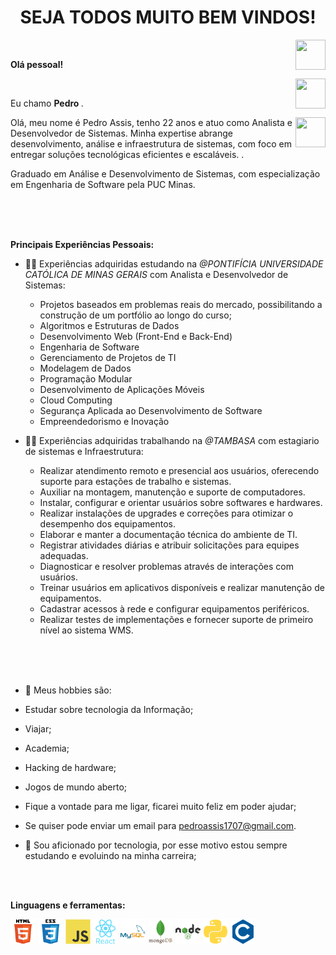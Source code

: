 <h1 align="center"> SEJA TODOS MUITO BEM VINDOS! </h1>


<a href="https://github.com/PedrinhoAssis" target="_blank">
  <img align="right" src="https://cdn.iconscout.com/icon/free/png-256/github-108-438008.png" width="48px" height="48px">
</a><br />

<p alinhar="esquerda" >
  <b>Olá pessoal!</b>
</p>
<a href="https://www.instagram.com/pedrinn.assiss?igsh=MTd6aTg5YXJ2ajh3&utm_source=qr" target="_blank">
  <img align="right" src="https://cdn.icon-icons.com/icons2/1211/PNG/512/1491579602-yumminkysocialmedia36_83067.png" width="48px" height="48px">
</a><br />
<p alinhar = "esquerda" >
Eu chamo <b>Pedro </b>.
</p>
<a href="https://www.linkedin.com/in/pedro-almeida-5427b3187?utm_source=share&utm_campaign=share_via&utm_content=profile&utm_medium=ios_app" target="_blank">
  <img align="right" src="https://i.ibb.co/Kx2GSrT/linkedin.png" width="48px" height="48px">
</a>

<p alinhar = "esquerda" >

Olá, meu nome é Pedro Assis, tenho 22 anos e atuo como Analista e Desenvolvedor de Sistemas. Minha expertise abrange desenvolvimento, análise e infraestrutura de sistemas, com foco em entregar soluções tecnológicas eficientes e escaláveis.
</b>. <br/>
</p>

Graduado em Análise e Desenvolvimento de Sistemas, com especialização em Engenharia de Software pela PUC Minas.

<br/>
<br/>
<br/>

**Principais Experiências Pessoais:**

- 👩‍💻 Experiências adquiridas estudando na *@PONTIFÍCIA UNIVERSIDADE CATÓLICA DE MINAS GERAIS* com Analista e Desenvolvedor de Sistemas:
  - Projetos baseados em problemas reais do mercado, possibilitando a construção de um portfólio ao longo do curso;
  - Algoritmos e Estruturas de Dados
  - Desenvolvimento Web (Front-End e Back-End)
  - Engenharia de Software
  - Gerenciamento de Projetos de TI
  - Modelagem de Dados
  - Programação Modular
  - Desenvolvimento de Aplicações Móveis
  - Cloud Computing
  - Segurança Aplicada ao Desenvolvimento de Software
  - Empreendedorismo e Inovação

- 👩‍💻 Experiências adquiridas trabalhando na *@TAMBASA* com estagiario de sistemas e Infraestrutura:

  - Realizar atendimento remoto e presencial aos usuários, oferecendo suporte para estações de trabalho e sistemas.
  - Auxiliar na montagem, manutenção e suporte de computadores.
  - Instalar, configurar e orientar usuários sobre softwares e hardwares.
  - Realizar instalações de upgrades e correções para otimizar o desempenho dos equipamentos.
  - Elaborar e manter a documentação técnica do ambiente de TI.
  - Registrar atividades diárias e atribuir solicitações para equipes adequadas.
  - Diagnosticar e resolver problemas através de interações com usuários.
  - Treinar usuários em aplicativos disponíveis e realizar manutenção de equipamentos.
  - Cadastrar acessos à rede e configurar equipamentos periféricos.
  - Realizar testes de implementações e fornecer suporte de primeiro nível ao sistema WMS.

<br/>
<br/>
<br/>
  
- 👾 Meus hobbies são:
- Estudar sobre tecnologia da Informação;
- Viajar;
- Academia;
- Hacking de hardware;
- Jogos de mundo aberto;
- Fique a vontade para me ligar, ficarei muito feliz em poder ajudar;
- Se quiser pode enviar um email para pedroassis1707@gmail.com.

- 💼 Sou aficionado por tecnologia, por esse motivo estou sempre estudando e evoluindo na minha carreira;

<br/>
<br/>

**Linguagens e ferramentas:**  

<p alinhar="esquerda">
<img src="https://raw.githubusercontent.com/devicons/devicon/master/icons/html5/html5-original-wordmark.svg" alt="html5" width="40" height="40"/>
<img src="https://raw.githubusercontent.com/devicons/devicon/master/icons/css3/css3-original-wordmark.svg" alt="css3" width="40" height="40"/>
<img src="https://raw.githubusercontent.com/devicons/devicon/master/icons/javascript/javascript-original.svg" alt="javascript" width="40" height="40"/>
<img src="https://raw.githubusercontent.com/devicons/devicon/master/icons/react/react-original-wordmark.svg" alt="react" width="40" height="40"/>
<img src="https://raw.githubusercontent.com/devicons/devicon/master/icons/mysql/mysql-original-wordmark.svg" alt="mysql" width="40" height="40"/>
<img src="https://raw.githubusercontent.com/devicons/devicon/master/icons/mongodb/mongodb-original-wordmark.svg" alt="mongodb" width="40" height="40"/>
<img src="https://raw.githubusercontent.com/devicons/devicon/master/icons/nodejs/nodejs-original-wordmark.svg" alt="nodejs" width="40" height="40"/>
<img src="https://raw.githubusercontent.com/devicons/devicon/master/icons/python/python-plain.svg" alt="Python" width="40" height="40" />
<img src="https://raw.githubusercontent.com/devicons/devicon/master/icons/c/c-plain.svg" alt="C" width="40" height="40" />

</p>
